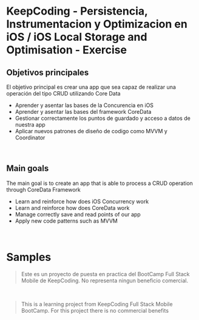 
# KeepCoding -  Persistencia, Instrumentacion y Optimizacion en iOS / iOS Local Storage and Optimisation - Exercise

## Objetivos principales


El objetivo principal es crear una app que sea capaz de realizar una operación del tipo CRUD utilizando Core Data


- Aprender y asentar las bases de la Concurencia en iOS
- Aprender y asentar las bases del framework CoreData
- Gestionar correctamente los puntos de guardado y acceso a datos de nuestra app
- Aplicar nuevos patrones de diseño de codigo como MVVM y Coordinator

<br />


## Main goals

The main goal is to create an app that is able to process a CRUD operation through CoreData Framework

- Learn and reinforce how does iOS Concurrency work
- Learn and reinforce how does CoreData work
- Manage correctly save and read points of our app
- Apply new code patterns such as MVVM

<br />



# Samples


>Este es un proyecto de puesta en practica del BootCamp Full Stack Mobile de KeepCoding.
>No representa ningun beneficio comercial.


<br />

>This is a learning project from KeepCoding Full Stack Mobile BootCamp.
>For this project there is no commercial benefits

